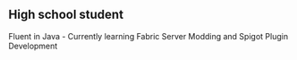 High school student
--------------------
Fluent in Java -
Currently learning Fabric Server Modding and Spigot Plugin Development
